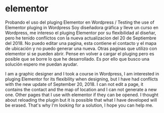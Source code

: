 # elementor
Probando el uso del pluging Elementor en Wordpress /  Testing the use of Elementor pluging in Wordpress
Soy diseñadora gráfica y lleve un curso en Wordpress, me intereso el pluging Elementor por su flexibilidad al diseñar, pero he tenido conflictos con la nueva actualizacion del 20 de Septiembre del 2018. No puedo editar una pagina, esta contiene el contacto y el mapa de ubicación y no puedo generar una nueva. Otras paginas que utilizo con elementor si se pueden abrir.
Pense en volver a cargar el pluging pero es posible que se borre lo que he desarrollado. Es por ello que busco una solución espero me puedan ayudar.

I am a graphic designer and I took a course in Wordpress, I am interested in pluging Elementor for its flexibility when designing, but I have had conflicts with the new update of September 20, 2018. I can not edit a page, it contains the contact and the map of location and I can not generate a new one. Other pages that I use with elementor if they can be opened.
I thought about reloading the plugin but it is possible that what I have developed will be erased. That's why I'm looking for a solution, I hope you can help me.

